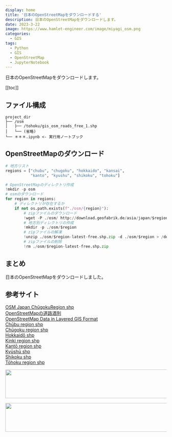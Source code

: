 ```yaml
---
display: home
title: '日本のOpenStreetMapをダウンロードする'
description: 日本のOpenStreetMapをダウンロードします。
date: 2023-3-22
image: https://www.hamlet-engineer.com/image/miyagi_osm.png
categories: 
  - GIS
tags:
  - Python
  - GIS
  - OpenStreetMap
  - JupyterNotebook
---
```

日本のOpenStreetMapをダウンロードします。


<!-- https://www.hamlet-engineer.com -->
<!-- ![](/image/ChordDiagram.png) -->

<!-- more -->

<ClientOnly>
  <CallInArticleAdsense />
</ClientOnly>

[[toc]]

## ファイル構成
```
project_dir
├── /osm
│   ├── /tohoku/gis_osm_roads_free_1.shp
│   └── (省略)
└── ＊＊＊.ipynb <- 実行用ノートブック
```

## OpenStreetMapのダウンロード

```python
# 地方リスト
regions = ["chubu", "chugoku", "hokkaido", "kansai", 
           "kanto", "kyushu", "shikoku", "tohoku"]

# OpenStreetMapのディレクトリ作成
!mkdir -p osm
# osmのダウンロード
for region in regions:
    # ディレクトリが存在するか
    if not os.path.exists(f"./osm/{region}"):
        # zipファイルのダウンロード
        !wget -P ./osm/ http://download.geofabrik.de/asia/japan/$region-latest-free.shp.zip
        # 地方別ディレクトリの作成
        !mkdir -p ./osm/$region
        # zipファイルの解凍
        !unzip ./osm/$region-latest-free.shp.zip -d ./osm/$region > /dev/null
        # zipファイルの削除
        !rm ./osm/$region-latest-free.shp.zip
```


## まとめ
日本のOpenStreetMapをダウンロードしました。

## 参考サイト
[OSM Japan ChūgokuRegion shp](http://download.geofabrik.de/asia/japan.html)<br>
[OpenStreetMapの道路酒別](https://wiki.openstreetmap.org/wiki/JA:Key:highway)<br>
[OpenStreetMap Data in Layered GIS Format](http://www.geofabrik.de/data/geofabrik-osm-gis-standard-0.3.pdf)<br>
[Chūbu region shp](http://download.geofabrik.de/asia/japan/chubu-latest-free.shp.zip)<br>
[Chūgoku region shp](http://download.geofabrik.de/asia/japan/chugoku-latest-free.shp.zip)<br>
[Hokkaidō shp](http://download.geofabrik.de/asia/japan/hokkaido-latest-free.shp.zip)<br>
[Kinki region shp](http://download.geofabrik.de/asia/japan/kansai-latest-free.shp.zip)<br>
[Kantō region shp](http://download.geofabrik.de/asia/japan/kanto-latest-free.shp.zip)<br>
[Kyūshū shp](http://download.geofabrik.de/asia/japan/kyushu-latest-free.shp.zip)<br>
[Shikoku shp](http://download.geofabrik.de/asia/japan/shikoku-latest-free.shp.zip)<br>
[Tōhoku region shp](http://download.geofabrik.de/asia/japan/tohoku-latest-free.shp.zip)<br>


<ClientOnly>
  <CallInArticleAdsense />
</ClientOnly>

<!-- TechAcademy -->
<a href="//af.moshimo.com/af/c/click?a_id=2604050&p_id=1555&pc_id=2816&pl_id=29835&guid=ON" rel="nofollow" referrerpolicy="no-referrer-when-downgrade"><img src="//image.moshimo.com/af-img/0866/000000029835.jpg" width="728" height="90" style="border:none;"></a><img src="//i.moshimo.com/af/i/impression?a_id=2604050&p_id=1555&pc_id=2816&pl_id=29835" width="1" height="1" style="border:none;">

<!-- テックキャンプ -->
<a href="//af.moshimo.com/af/c/click?a_id=2641145&p_id=1770&pc_id=3386&pl_id=25847&guid=ON" rel="nofollow" referrerpolicy="no-referrer-when-downgrade"><img src="//image.moshimo.com/af-img/1115/000000025847.png" width="728" height="90" style="border:none;"></a><img src="//i.moshimo.com/af/i/impression?a_id=2641145&p_id=1770&pc_id=3386&pl_id=25847" width="1" height="1" style="border:none;">


